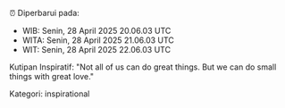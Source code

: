 ⏰ Diperbarui pada:
- WIB: Senin, 28 April 2025 20.06.03 UTC
- WITA: Senin, 28 April 2025 21.06.03 UTC
- WIT: Senin, 28 April 2025 22.06.03 UTC

Kutipan Inspiratif:
"Not all of us can do great things. But we can do small things with great love."


Kategori: inspirational

